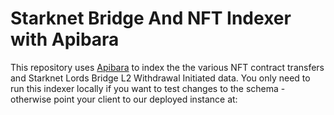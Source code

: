 # Starknet Bridge And NFT Indexer with Apibara

This repository uses [Apibara](https://github.com/apibara/apibara) to index the the various NFT contract transfers and Starknet Lords Bridge L2 Withdrawal Initiated data. You only need to run this indexer locally if you want to test changes to the schema - otherwise point your client to our deployed instance at:
